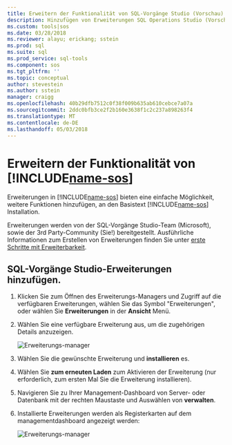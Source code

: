 ```yaml
---
title: Erweitern der Funktionalität von SQL-Vorgänge Studio (Vorschau) | Microsoft Docs
description: Hinzufügen von Erweiterungen SQL Operations Studio (Vorschau)
ms.custom: tools|sos
ms.date: 03/28/2018
ms.reviewer: alayu; erickang; sstein
ms.prod: sql
ms.suite: sql
ms.prod_service: sql-tools
ms.component: sos
ms.tgt_pltfrm: ''
ms.topic: conceptual
author: stevestein
ms.author: sstein
manager: craigg
ms.openlocfilehash: 40b29dfb7512c0f38f009b635ab610cebce7a07a
ms.sourcegitcommit: 2ddc0bfb3ce2f2b160e3638f1c2c237a898263f4
ms.translationtype: MT
ms.contentlocale: de-DE
ms.lasthandoff: 05/03/2018
---
```

# <a name="extend-the-functionality-of-includename-sosincludesname-sos-shortmd"></a>Erweitern der Funktionalität von [!INCLUDE[name-sos](../includes/name-sos-short.md)]

Erweiterungen in [!INCLUDE[name-sos](../includes/name-sos-short.md)] bieten eine einfache Möglichkeit, weitere Funktionen hinzufügen, an den Basistext [!INCLUDE[name-sos](../includes/name-sos-short.md)] Installation. 

Erweiterungen werden von der SQL-Vorgänge Studio-Team (Microsoft), sowie der 3rd Party-Community (Sie!) bereitgestellt. Ausführliche Informationen zum Erstellen von Erweiterungen finden Sie unter [erste Schritte mit Erweiterbarkeit](https://github.com/Microsoft/sqlopsstudio/wiki/Getting-started-with-Extensibility).


## <a name="add-sql-operations-studio-extensions"></a>SQL-Vorgänge Studio-Erweiterungen hinzufügen.

1. Klicken Sie zum Öffnen des Erweiterungs-Managers und Zugriff auf die verfügbaren Erweiterungen, wählen Sie das Symbol "Erweiterungen", oder wählen Sie **Erweiterungen** in der **Ansicht** Menü.
2. Wählen Sie eine verfügbare Erweiterung aus, um die zugehörigen Details anzuzeigen.

   ![Erweiterungs-manager](media/extensions/extension-manager.png)

1. Wählen Sie die gewünschte Erweiterung und **installieren** es.
2. Wählen Sie **zum erneuten Laden** zum Aktivieren der Erweiterung (nur erforderlich, zum ersten Mal Sie die Erweiterung installieren).
1. Navigieren Sie zu Ihrer Management-Dashboard von Server- oder Datenbank mit der rechten Maustaste und Auswählen von **verwalten**.
2. Installierte Erweiterungen werden als Registerkarten auf dem managementdashboard angezeigt werden:

   ![Erweiterungs-manager](media/extensions/dashboard-extensions.png)



